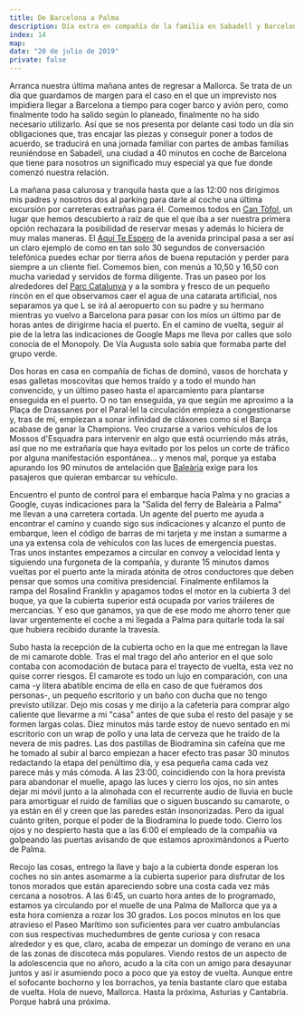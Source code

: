 ```yaml
---
title: De Barcelona a Palma
description: Día extra en compañía de la familia en Sabadell y Barcelona antes de tomar el barco de Baleària hacia Palma en una acomodación de camarote doble.
index: 14
map: 
date: "20 de julio de 2019"
private: false
---
```

Arranca nuestra última mañana antes de regresar a Mallorca. Se trata de un día que guardamos de margen para el caso en el que un imprevisto nos impidiera llegar a Barcelona a tiempo para coger barco y avión pero, como finalmente todo ha salido según lo planeado, finalmente no ha sido necesario utilizarlo. Así que se nos presenta por delante casi todo un día sin obligaciones que, tras encajar las piezas y conseguir poner a todos de acuerdo, se traducirá en una jornada familiar con partes de ambas familias reuniéndose en Sabadell, una ciudad a 40 minutos en coche de Barcelona que tiene para nosotros un significado muy especial ya que fue donde comenzó nuestra relación.

La mañana pasa calurosa y tranquila hasta que a las 12:00 nos dirigimos mis padres y nosotros dos al parking para darle al coche una última excursión por carreteras extrañas para él. Comemos todos en [Can Tòfol](https://www.tripadvisor.es/Restaurant_Review-g227870-d12918329-Reviews-Can_Tofol-Sabadell_Catalonia.html "Can Tòfol, restaurante en Sabadell (tripadvisor)"), un lugar que hemos descubierto a raíz de que el que iba a ser nuestra primera opción rechazara la posibilidad de reservar mesas y además lo hiciera de muy malas maneras. El [Aquí Te Espero](https://www.tripadvisor.es/Restaurant_Review-g227870-d5794821-Reviews-Aqui_Te_Espero-Sabadell_Catalonia.html "Aquí Te Espero, restaurante en Sabadell (tripadvisor)") de la avenida principal pasa a ser así un claro ejemplo de como en tan solo 30 segundos de conversación telefónica puedes echar por tierra años de buena reputación y perder para siempre a un cliente fiel. Comemos bien, con menús a 10,50 y 16,50 con mucha variedad y servidos de forma diligente. Tras un paseo por los alrededores del [Parc Catalunya](https://es.wikipedia.org/wiki/Parc_Catalunya "Parc Catalunya, Sabadell") y a la sombra y fresco de un pequeño rincón en el que observamos caer el agua de una catarata artificial, nos separamos ya que L se irá al aeropuerto con su padre y su hermano mientras yo vuelvo a Barcelona para pasar con los míos un último par de horas antes de dirigirme hacia el puerto. En el camino de vuelta, seguir al pie de la letra las indicaciones de Google Maps me lleva por calles que solo conocía de el Monopoly. De Vía Augusta solo sabía que formaba parte del grupo verde.

Dos horas en casa en compañía de fichas de dominó, vasos de horchata y esas galletas moscovitas que hemos traído y a todo el mundo han convencido, y un último paseo hasta el aparcamiento para plantarse enseguida en el puerto. O no tan enseguida, ya que según me aproximo a la Plaça de Drassanes por el Paral·lel la circulación empieza a congestionarse y, tras de mí, empiezan a sonar infinidad de cláxones como si el Barça acabase de ganar la Champions. Veo cruzarse a varios vehículos de los Mossos d'Esquadra para intervenir en algo que está ocurriendo más atrás, así que no me extrañaría que haya evitado por los pelos un corte de tráfico por alguna manifestación espontánea... y menos mal, porque ya estaba apurando los 90 minutos de antelación que [Baleària](https://www.balearia.com/es "Compañía naviera Baleària") exige para los pasajeros que quieran embarcar su vehículo.

Encuentro el punto de control para el embarque hacia Palma y no gracias a Google, cuyas indicaciones para la "Salida del ferry de Baleària a Palma" me llevan a una carretera cortada. Un agente del puerto me ayuda a encontrar el camino y cuando sigo sus indicaciones y alcanzo el punto de embarque, leen el código de barras de mi tarjeta y me instan a sumarme a una ya extensa cola de vehículos con las luces de emergencia puestas. Tras unos instantes empezamos a circular en convoy a velocidad lenta y siguiendo una furgoneta de la compañía, y durante 15 minutos damos vueltas por el puerto ante la mirada atónita de otros conductores que deben pensar que somos una comitiva presidencial. Finalmente enfilamos la rampa del Rosalind Franklin y apagamos todos el motor en la cubierta 3 del buque, ya que la cubierta superior está ocupada por varios tráileres de mercancias. Y eso que ganamos, ya que de ese modo me ahorro tener que lavar urgentemente el coche a mi llegada a Palma para quitarle toda la sal que hubiera recibido durante la travesía.

Subo hasta la recepción de la cubierta ocho en la que me entregan la llave de mi camarote doble. Tras el mal trago del año anterior en el que solo contaba con acomodación de butaca para el trayecto de vuelta, esta vez no quise correr riesgos. El camarote es todo un lujo en comparación, con una cama -y litera abatible encima de ella en caso de que fuéramos dos personas-, un pequeño escritorio y un baño con ducha que no tengo previsto utilizar. Dejo mis cosas y me dirijo a la cafetería para comprar algo caliente que llevarme a mi "casa" antes de que suba el resto del pasaje y se formen largas colas. Diez minutos más tarde estoy de nuevo sentado en mi escritorio con un wrap de pollo y una lata de cerveza que he traído de la nevera de mis padres. Las dos pastillas de Biodramina sin cafeína que me he tomado al subir al barco empiezan a hacer efecto tras pasar 30 minutos redactando la etapa del penúltimo día, y esa pequeña cama cada vez parece más y más cómoda. A las 23:00, coincidiendo con la hora prevista para abandonar el muelle, apago las luces y cierro los ojos, no sin antes dejar mi móvil junto a la almohada con el recurrente audio de lluvia en bucle para amortiguar el ruido de familias que o siguen buscando su camarote, o ya están en él y creen que las paredes están insonorizadas. Pero da igual cuánto griten, porque el poder de la Biodramina lo puede todo. Cierro los ojos y no despierto hasta que a las 6:00 el empleado de la compañía va golpeando las puertas avisando de que estamos aproximándonos a Puerto de Palma.

Recojo las cosas, entrego la llave y bajo a la cubierta donde esperan los coches no sin antes asomarme a la cubierta superior para disfrutar de los tonos morados que están apareciendo sobre una costa cada vez más cercana a nosotros. A las 6:45, un cuarto hora antes de lo programado, estamos ya circulando por el muelle de una Palma de Mallorca que ya a esta hora comienza a rozar los 30 grados. Los pocos minutos en los que atravieso el Paseo Marítimo son suficientes para ver cuatro ambulancias con sus respectivas muchedumbres de gente curiosa y con resaca alrededor y es que, claro, acaba de empezar un domingo de verano en una de las zonas de discoteca más populares. Viendo restos de un aspecto de la adolescencia que no añoro, acudo a la cita con un amigo para desayunar juntos y así ir asumiendo poco a poco que ya estoy de vuelta. Aunque entre el sofocante bochorno y los borrachos, ya tenía bastante claro que estaba de vuelta. Hola de nuevo, Mallorca. Hasta la próxima, Asturias y Cantabria. Porque habrá una próxima.